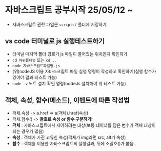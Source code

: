 # 자바스크립트 공부시작 25/05/12 ~
* 자바스크립트 관련 파일은 `scripts/` 폴더에 저장하기
## vs code 터미널로 js 실행테스트하기
* 터미널 마지막 폴더 경로가 js 파일이 들어있는 위치인지 확인하기
* `cd 하위폴더명` 또는 `cd ..`
* `node 자바스크립트파일명.js`
* (위)nodeJS 이용 자바스크립트 파일 실행 명령어 작성하고 확인하기(실행 함수가 있어야 결과 테스트 가능)
* `node -v` 노트 설치 확인 명령(nodeJs 설치해야 위 테스트 가능)
## 객체, 속성, 함수(메소드), 이벤트에 따른 작성법
* 객체.속성 -> a.href => a(객체).href(속성)
* 객체.함수() -> **괄호로 속성 or 함수 구분하기!**
* **객체** : 자바스크립트에서 제어하려는 대상(보통 데이터를 담은 변수가 객체 대상이 되는 경우가 많음)
* **속성** : 객체가 가진 고유한 속성(객체가 img라면 src, alt가 속성)
* **함수** : 객체를 이용한 자바스크립트의 실행결과, 뒤에 소괄호()가 붙음.